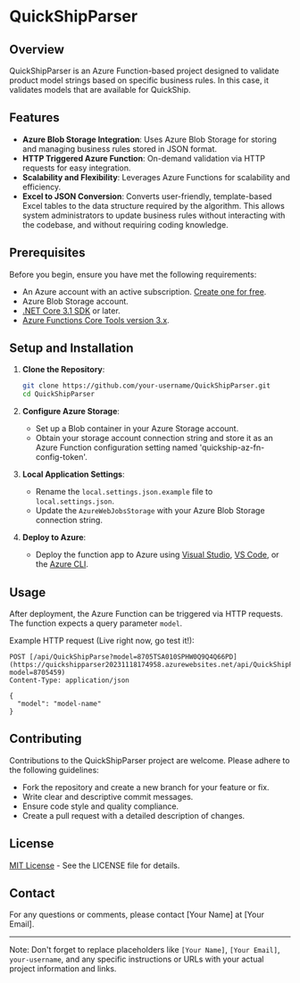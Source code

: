 # QuickShipParser

## Overview
QuickShipParser is an Azure Function-based project designed to validate product model strings based on specific business rules. In this case, it validates models that are available for QuickShip.

## Features
- **Azure Blob Storage Integration**: Uses Azure Blob Storage for storing and managing business rules stored in JSON format.
- **HTTP Triggered Azure Function**: On-demand validation via HTTP requests for easy integration.
- **Scalability and Flexibility**: Leverages Azure Functions for scalability and efficiency.
- **Excel to JSON Conversion**: Converts user-friendly, template-based Excel tables to the data structure required by the algorithm. This allows system administrators to update business rules without interacting with the codebase, and without requiring coding knowledge.

## Prerequisites
Before you begin, ensure you have met the following requirements:
- An Azure account with an active subscription. [Create one for free](https://azure.microsoft.com/en-us/free/).
- Azure Blob Storage account.
- [.NET Core 3.1 SDK](https://dotnet.microsoft.com/download) or later.
- [Azure Functions Core Tools version 3.x](https://docs.microsoft.com/en-us/azure/azure-functions/functions-run-local).

## Setup and Installation
1. **Clone the Repository**:
   ```sh
   git clone https://github.com/your-username/QuickShipParser.git
   cd QuickShipParser

2. **Configure Azure Storage**:
   - Set up a Blob container in your Azure Storage account.
   - Obtain your storage account connection string and store it as an Azure Function configuration setting named 'quickship-az-fn-config-token'.

3. **Local Application Settings**:
   - Rename the `local.settings.json.example` file to `local.settings.json`.
   - Update the `AzureWebJobsStorage` with your Azure Blob Storage connection string.

4. **Deploy to Azure**:
   - Deploy the function app to Azure using [Visual Studio](https://docs.microsoft.com/en-us/azure/azure-functions/functions-develop-vs), [VS Code](https://docs.microsoft.com/en-us/azure/azure-functions/functions-develop-vs-code), or the [Azure CLI](https://docs.microsoft.com/en-us/azure/azure-functions/functions-create-first-azure-function-azure-cli).

## Usage
After deployment, the Azure Function can be triggered via HTTP requests. The function expects a query parameter `model`.

Example HTTP request (Live right now, go test it!):
```
POST [/api/QuickShipParse?model=8705TSA010SPHW0Q9Q4Q66PD](https://quickshipparser20231118174958.azurewebsites.net/api/QuickShipParse?model=8705459)
Content-Type: application/json

{
  "model": "model-name"
}
```

## Contributing
Contributions to the QuickShipParser project are welcome. Please adhere to the following guidelines:
- Fork the repository and create a new branch for your feature or fix.
- Write clear and descriptive commit messages.
- Ensure code style and quality compliance.
- Create a pull request with a detailed description of changes.

## License
[MIT License](LICENSE) - See the LICENSE file for details.

## Contact
For any questions or comments, please contact [Your Name] at [Your Email].

---

Note: Don't forget to replace placeholders like `[Your Name]`, `[Your Email]`, `your-username`, and any specific instructions or URLs with your actual project information and links.
```
